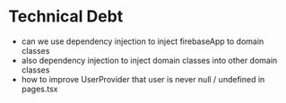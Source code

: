 # Technical Debt

-   can we use dependency injection to inject firebaseApp to domain classes
-   also dependency injection to inject domain classes into other domain classes
-   how to improve UserProvider that user is never null / undefined in pages.tsx
